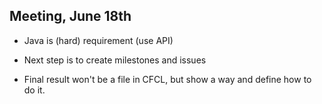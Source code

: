 ## Meeting, June 18th

* Java is (hard) requirement (use API)

* Next step is to create milestones and issues

* Final result won't be a file in CFCL, but show a way and define how to do it.